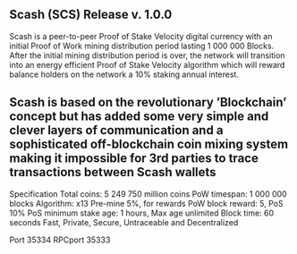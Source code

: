 Scash (SCS) Release v. 1.0.0
-----------------------------
Scash is a peer-to-peer Proof of Stake Velocity digital currency with an initial Proof of Work mining
distribution period lasting 1 000 000 Blocks. After the initial mining distribution period is over, 
the network will transition into an energy efficient Proof of Stake Velocity algorithm which will
reward balance holders on the network a 10% staking annual interest. 

Scash is based on the revolutionary ’Blockchain’ concept but has added some very simple and clever layers
of communication and a sophisticated off-blockchain coin mixing system making it impossible for 3rd parties
to trace transactions between Scash wallets
-----------------------------
Specification
Total coins: 5 249 750 million coins
PoW timespan: 1 000 000 blocks
Algorithm: x13
Pre-mine 5%, for rewards
PoW block reward: 5, PoS 10%
PoS minimum stake age: 1 hours, Max age unlimited
Block time: 60 seconds
Fast, Private, Secure, Untraceable and Decentralized

Port 35334
RPCport 35333
